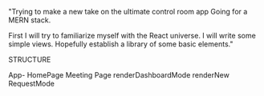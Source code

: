 "Trying to make a new take on the ultimate control room app
Going for a MERN stack.

First I will try to familiarize myself with the React universe. I will write some simple views. Hopefully establish a library of some basic elements."

STRUCTURE

App-
    HomePage
    Meeting Page
        renderDashboardMode
        renderNew RequestMode